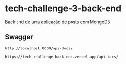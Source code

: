 # tech-challenge-3-back-end

Back end de uma aplicação de posts com MongoDB

## Swagger

`http://localhost:8000/api-docs/`

`https://tech-challenge-back-end.vercel.app/api-docs/`
